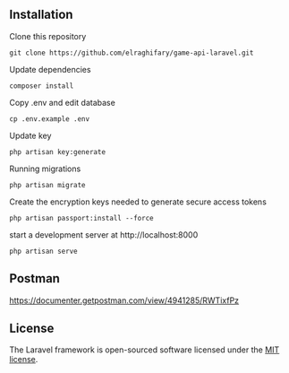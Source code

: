 ## Installation

Clone this repository

```git clone https://github.com/elraghifary/game-api-laravel.git```

Update dependencies

```composer install```

Copy .env and edit database

```cp .env.example .env```

Update key

```php artisan key:generate```

Running migrations

```php artisan migrate```

Create the encryption keys needed to generate secure access tokens

```php artisan passport:install --force```

start a development server at http://localhost:8000

```php artisan serve```

## Postman

https://documenter.getpostman.com/view/4941285/RWTixfPz

## License

The Laravel framework is open-sourced software licensed under the [MIT license](https://opensource.org/licenses/MIT).
